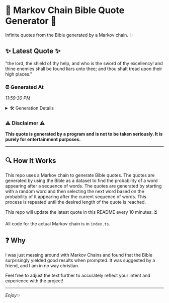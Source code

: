 # 📖 Markov Chain Bible Quote Generator 📖

Infinite quotes from the Bible generated by a Markov chain. ✨

## ✨ Latest Quote ✨
"the lord, the shield of thy help, and who is the sword of thy excellency! and thine enemies shall be found liars unto thee; and thou shalt tread upon their high places."

### ⏰ Generated At
*11:59:30 PM*

<details>
    <summary>🛠️ Generation Details</summary>
    <p>
        <strong>🌱 Seed:</strong> the<br>
        <strong>🔄 Iterations:</strong> 31<br>
        <strong>📜 Context History:</strong><br>[ the ]: lord,<br>[ the, lord, ]: the<br>[ the, lord,, the ]: shield<br>[ the, lord,, the, shield ]: of<br>[ the, lord,, the, shield, of ]: thy<br>[ the, lord,, the, shield, of, thy ]: help,<br>[ lord,, the, shield, of, thy, help, ]: and<br>[ the, shield, of, thy, help,, and ]: who<br>[ shield, of, thy, help,, and, who ]: is<br>[ of, thy, help,, and, who, is ]: the<br>[ thy, help,, and, who, is, the ]: sword<br>[ help,, and, who, is, the, sword ]: of<br>[ and, who, is, the, sword, of ]: thy<br>[ who, is, the, sword, of, thy ]: excellency!<br>[ is, the, sword, of, thy, excellency! ]: and<br>[ the, sword, of, thy, excellency!, and ]: thine<br>[ sword, of, thy, excellency!, and, thine ]: enemies<br>[ of, thy, excellency!, and, thine, enemies ]: shall<br>[ thy, excellency!, and, thine, enemies, shall ]: be<br>[ excellency!, and, thine, enemies, shall, be ]: found<br>[ and, thine, enemies, shall, be, found ]: liars<br>[ thine, enemies, shall, be, found, liars ]: unto<br>[ enemies, shall, be, found, liars, unto ]: thee;<br>[ shall, be, found, liars, unto, thee; ]: and<br>[ be, found, liars, unto, thee;, and ]: thou<br>[ found, liars, unto, thee;, and, thou ]: shalt<br>[ liars, unto, thee;, and, thou, shalt ]: tread<br>[ unto, thee;, and, thou, shalt, tread ]: upon<br>[ thee;, and, thou, shalt, tread, upon ]: their<br>[ and, thou, shalt, tread, upon, their ]: high<br>[ thou, shalt, tread, upon, their, high ]: places.<br>
    </p>
</details>

### ⚠️ Disclaimer ⚠️
**This quote is generated by a program and is not to be taken seriously. It is purely for entertainment purposes.**

---

## 🔍 How It Works

This repo uses a Markov chain to generate Bible quotes. The quotes are generated by using the Bible as a dataset to find the probability of a word appearing after a sequence of words. The quotes are generated by starting with a random word and then selecting the next word based on the probability of it appearing after the current sequence of words. This process is repeated until the desired length of the quote is reached.

This repo will update the latest quote in this README every 10 minutes. ⏳

All code for the actual Markov chain is in `index.ts`.

## ❓ Why

I was just messing around with Markov Chains and found that the Bible surprisingly yielded good results when prompted. 
It was suggested by a friend, and I am in no way christian.

Feel free to adjust the text further to accurately reflect your intent and experience with the project!

---

*Enjoy*✨
